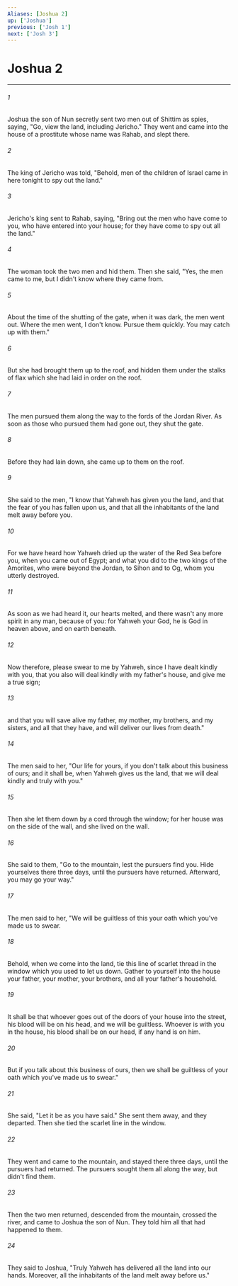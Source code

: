 ```yaml
---
Aliases: [Joshua 2]
up: ['Joshua']
previous: ['Josh 1']
next: ['Josh 3']
---
```

# Joshua 2
***





###### 1 

Joshua the son of Nun secretly sent two men out of Shittim as spies, saying, "Go, view the land, including Jericho." They went and came into the house of a prostitute whose name was Rahab, and slept there. 



###### 2 

The king of Jericho was told, "Behold, men of the children of Israel came in here tonight to spy out the land." 



###### 3 

Jericho's king sent to Rahab, saying, "Bring out the men who have come to you, who have entered into your house; for they have come to spy out all the land." 



###### 4 

The woman took the two men and hid them. Then she said, "Yes, the men came to me, but I didn't know where they came from. 



###### 5 

About the time of the shutting of the gate, when it was dark, the men went out. Where the men went, I don't know. Pursue them quickly. You may catch up with them." 



###### 6 

But she had brought them up to the roof, and hidden them under the stalks of flax which she had laid in order on the roof. 



###### 7 

The men pursued them along the way to the fords of the Jordan River. As soon as those who pursued them had gone out, they shut the gate. 



###### 8 

Before they had lain down, she came up to them on the roof. 



###### 9 

She said to the men, "I know that Yahweh has given you the land, and that the fear of you has fallen upon us, and that all the inhabitants of the land melt away before you. 



###### 10 

For we have heard how Yahweh dried up the water of the Red Sea before you, when you came out of Egypt; and what you did to the two kings of the Amorites, who were beyond the Jordan, to Sihon and to Og, whom you utterly destroyed. 



###### 11 

As soon as we had heard it, our hearts melted, and there wasn't any more spirit in any man, because of you: for Yahweh your God, he is God in heaven above, and on earth beneath. 



###### 12 

Now therefore, please swear to me by Yahweh, since I have dealt kindly with you, that you also will deal kindly with my father's house, and give me a true sign; 



###### 13 

and that you will save alive my father, my mother, my brothers, and my sisters, and all that they have, and will deliver our lives from death." 



###### 14 

The men said to her, "Our life for yours, if you don't talk about this business of ours; and it shall be, when Yahweh gives us the land, that we will deal kindly and truly with you." 



###### 15 

Then she let them down by a cord through the window; for her house was on the side of the wall, and she lived on the wall. 



###### 16 

She said to them, "Go to the mountain, lest the pursuers find you. Hide yourselves there three days, until the pursuers have returned. Afterward, you may go your way." 



###### 17 

The men said to her, "We will be guiltless of this your oath which you've made us to swear. 



###### 18 

Behold, when we come into the land, tie this line of scarlet thread in the window which you used to let us down. Gather to yourself into the house your father, your mother, your brothers, and all your father's household. 



###### 19 

It shall be that whoever goes out of the doors of your house into the street, his blood will be on his head, and we will be guiltless. Whoever is with you in the house, his blood shall be on our head, if any hand is on him. 



###### 20 

But if you talk about this business of ours, then we shall be guiltless of your oath which you've made us to swear." 



###### 21 

She said, "Let it be as you have said." She sent them away, and they departed. Then she tied the scarlet line in the window. 



###### 22 

They went and came to the mountain, and stayed there three days, until the pursuers had returned. The pursuers sought them all along the way, but didn't find them. 



###### 23 

Then the two men returned, descended from the mountain, crossed the river, and came to Joshua the son of Nun. They told him all that had happened to them. 



###### 24 

They said to Joshua, "Truly Yahweh has delivered all the land into our hands. Moreover, all the inhabitants of the land melt away before us."
